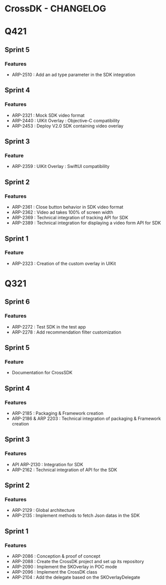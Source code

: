 # CrossDK - CHANGELOG


# Q421

## Sprint 5

### Features

* ARP-2510 : Add an ad type parameter in the SDK integration


## Sprint 4

### Features

* ARP-2321 : Mock SDK video format
* ARP-2440 : UIKit Overlay : Objective-C compatibility
* ARP-2453 : Deploy V2.0 SDK containing video overlay

## Sprint 3

### Feature

* ARP-2359 : UIKit Overlay : SwiftUI compatibility


## Sprint 2

### Features

* ARP-2361 : Close button behavior in SDK video format
* ARP-2362 : Video ad takes 100% of screen width
* ARP-2369 : Technical integration of tracking API for SDK
* ARP-2389 : Technical integration for displaying a video form API for SDK


## Sprint 1

### Feature

* ARP-2323 : Creation of the custom overlay in UIKit


# Q321

## Sprint 6

### Features

* ARP-2272 : Test SDK in the test app
* ARP-2278 : Add recommendation filter customization


## Sprint 5

### Feature

* Documentation for CrossSDK


## Sprint 4

### Features

* ARP-2185 : Packaging & Framework creation
* ARP-2186 & ARP 2203 : Technical integration of packaging & Framework creation


## Sprint 3

### Features

* API ARP-2130 : Integration for SDK
* ARP-2162 : Technical integration of API for the SDK


## Sprint 2

### Features

* ARP-2129 : Global architecture
* ARP-2135 : Implement methods to fetch Json datas in the SDK


## Sprint 1

### Features

* ARP-2086 : Conception & proof of concept
* ARP-2088 : Create the CrossDK project and set up its repository
* ARP-2090 : Implement the SKOverlay in POC mode
* ARP-2096 : Implement the CrossDK class
* ARP-2104 : Add the delegate based on the SKOverlayDelegate
